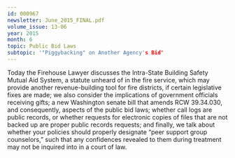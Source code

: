 ```yaml
---
id: 000967
newsletter: June_2015_FINAL.pdf
volume_issue: 13-06
year: 2015
month: 6
topic: Public Bid Laws
subtopic: '"Piggybacking" on Another Agency's Bid'
---
```


Today the Firehouse Lawyer discusses the Intra-State Building Safety Mutual Aid System, a statute unheard of in the fire service, which may provide another revenue-building tool for fire districts, if certain legislative fixes are made; we also consider the implications of government officials receiving gifts; a new Washington senate bill that amends RCW 39.34.030, and consequently, aspects of the public bid laws; whether call logs are public records, or whether requests for electronic copies of files that are not backed up are proper public records requests; and finally, we talk about whether your policies should properly designate “peer support group counselors,” such that any confidences revealed to them during treatment may not be inquired into in a court of law.